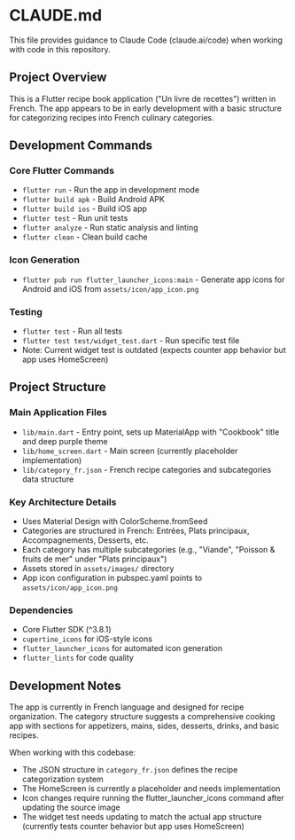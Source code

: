 # CLAUDE.md

This file provides guidance to Claude Code (claude.ai/code) when working with code in this repository.

## Project Overview

This is a Flutter recipe book application ("Un livre de recettes") written in French. The app appears to be in early development with a basic structure for categorizing recipes into French culinary categories.

## Development Commands

### Core Flutter Commands
- `flutter run` - Run the app in development mode
- `flutter build apk` - Build Android APK
- `flutter build ios` - Build iOS app
- `flutter test` - Run unit tests
- `flutter analyze` - Run static analysis and linting
- `flutter clean` - Clean build cache

### Icon Generation
- `flutter pub run flutter_launcher_icons:main` - Generate app icons for Android and iOS from `assets/icon/app_icon.png`

### Testing
- `flutter test` - Run all tests
- `flutter test test/widget_test.dart` - Run specific test file
- Note: Current widget test is outdated (expects counter app behavior but app uses HomeScreen)

## Project Structure

### Main Application Files
- `lib/main.dart` - Entry point, sets up MaterialApp with "Cookbook" title and deep purple theme
- `lib/home_screen.dart` - Main screen (currently placeholder implementation)
- `lib/category_fr.json` - French recipe categories and subcategories data structure

### Key Architecture Details
- Uses Material Design with ColorScheme.fromSeed
- Categories are structured in French: Entrées, Plats principaux, Accompagnements, Desserts, etc.
- Each category has multiple subcategories (e.g., "Viande", "Poisson & fruits de mer" under "Plats principaux")
- Assets stored in `assets/images/` directory
- App icon configuration in pubspec.yaml points to `assets/icon/app_icon.png`

### Dependencies
- Core Flutter SDK (^3.8.1)
- `cupertino_icons` for iOS-style icons
- `flutter_launcher_icons` for automated icon generation
- `flutter_lints` for code quality

## Development Notes

The app is currently in French language and designed for recipe organization. The category structure suggests a comprehensive cooking app with sections for appetizers, mains, sides, desserts, drinks, and basic recipes.

When working with this codebase:
- The JSON structure in `category_fr.json` defines the recipe categorization system
- The HomeScreen is currently a placeholder and needs implementation
- Icon changes require running the flutter_launcher_icons command after updating the source image
- The widget test needs updating to match the actual app structure (currently tests counter behavior but app uses HomeScreen)